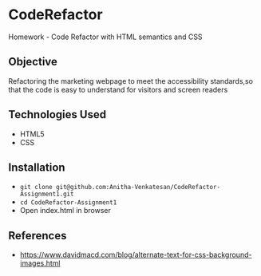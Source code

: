 # CodeRefactor

Homework - Code Refactor with HTML semantics and CSS

## Objective

Refactoring the marketing webpage to meet the accessibility standards,so that the code is easy to understand for visitors and screen readers
 
## Technologies Used

* HTML5
* CSS

## Installation

* ` git clone git@github.com:Anitha-Venkatesan/CodeRefactor-Assignment1.git ` 
* ` cd CodeRefactor-Assignment1 `
* Open index.html in browser

## References

* https://www.davidmacd.com/blog/alternate-text-for-css-background-images.html
